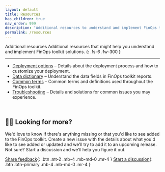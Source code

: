 ```yaml
---
layout: default
title: Resources
has_children: true
nav_order: 999
description: 'Additional resources to understand and implement FinOps toolkit solutions.'
permalink: /resources
---
```


<span class="fs-9 d-block mb-4">Additional resources</span>
Additional resources that might help you understand and implement FinOps toolkit solutions.
{: .fs-6 .fw-300 }

<!--
[TODO](TODO){: .btn .btn-primary .fs-5 .mb-4 .mb-md-0 .mr-4 }
[TODO](TODO){: .btn .fs-5 .mb-4 .mb-md-0 .mr-4 }

<details open markdown="1">
   <summary class="fs-2 text-uppercase">On this page</summary>

- [🙋‍♀️ Looking for more?](#️-looking-for-more)

</details>
-->

---

- [Deployment options](./deployment.md) – Details about the deployment process and how to customize your deployment.
- [Data dictionary](./data-dictionary.md) – Understand the data fields in FinOps toolkit reports.
- [Common terms](./terms.md) – Common terms and definitions used throughout the FinOps toolkit.
- [Troubleshooting](./troubleshooting.md) – Details and solutions for common issues you may experience.

<br>

## 🙋‍♀️ Looking for more?

We'd love to know if there's anything missing or that you'd like to see added to the FinOps toolkit. Create a new issue with the details about what you'd like to see added or updated and we'll try to add it to an upcoming release. Not sure? Start a discussion and we'll help you figure it out.

[Share feedback](https://github.com/microsoft/finops-toolkit/issues/new/choose){: .btn .mt-2 .mb-4 .mb-md-0 .mr-4 }
[Start a discussion](https://aka.ms/finops/toolkit/discuss){: .btn .btn-primary .mb-4 .mb-md-0 .mr-4 }

<br>

<!--
---

## 🧰 Related tools

{% include tools.md %}

<br>
-->